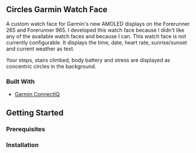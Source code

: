 ## Circles Garmin Watch Face

A custom watch face for Garmin's new AMOLED displays on the Forerunner 265 and Forerunner 965. I developed this watch face because I didn't like any of the available watch faces and because I can. This watch face is not currently configurable. It displays the time, date, heart rate, sunrise/sunset and current weather as text.

Your steps, stairs climbed, body battery and stress are displayed as concentric circles in the background.

### Built With

* [Garmin ConnectIQ](connect-iq-url)

## Getting Started


### Prerequisites


### Installation


[connect-iq-url]: https://developer.garmin.com/connect-iq/monkey-c/